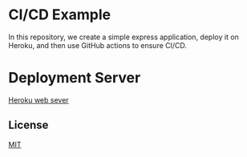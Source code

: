 # CI/CD Example

In this repository, we create a  simple express application, deploy it on Heroku, and then use GitHub actions to ensure CI/CD.
# Deployment Server

[Heroku web sever](https://ci-cd-tester.herokuapp.com/)
## License
[MIT](https://choosealicense.com/licenses/mit/)
